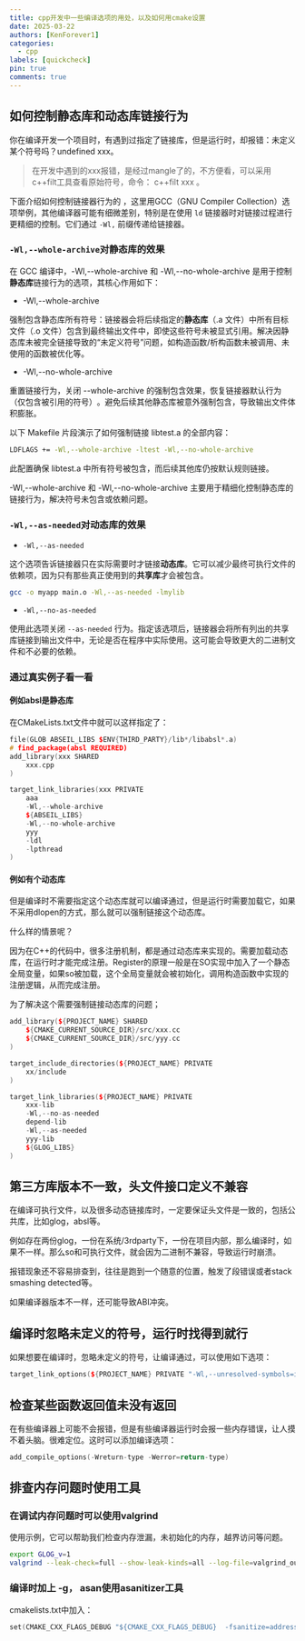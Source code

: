 ```yaml
---
title: cpp开发中一些编译选项的用处，以及如何用cmake设置
date: 2025-03-22
authors: [KenForever1]
categories: 
  - cpp
labels: [quickcheck]
pin: true
comments: true
---
```


## 如何控制静态库和动态库链接行为

你在编译开发一个项目时，有遇到过指定了链接库，但是运行时，却报错：未定义某个符号吗？undefined xxx。

> 在开发中遇到的xxx报错，是经过mangle了的，不方便看，可以采用c++filt工具查看原始符号，命令：
> c++filt xxx 。

<!-- more -->

下面介绍如何控制链接器行为的 ，这里用GCC（GNU Compiler Collection）选项举例，其他编译器可能有细微差别，特别是在使用 `ld` 链接器时对链接过程进行更精细的控制。它们通过 `-Wl,` 前缀传递给链接器。

### `-Wl,--whole-archive`对静态库的效果

在 GCC 编译中，-Wl,--whole-archive 和 -Wl,--no-whole-archive 是用于控制**静态库**链接行为的选项，其核心作用如下：

+ -Wl,--whole-archive‌

强制包含静态库所有符号‌：链接器会将后续指定的**静态库**（.a 文件）中所有目标文件（.o 文件）包含到最终输出文件中，即使这些符号未被显式引用‌。解决因静态库未被完全链接导致的“未定义符号”问题，如构造函数/析构函数未被调用、未使用的函数被优化等。

+ -Wl,--no-whole-archive‌

重置链接行为‌，关闭 --whole-archive 的强制包含效果，恢复链接器默认行为（仅包含被引用的符号）‌。避免后续其他静态库被意外强制包含，导致输出文件体积膨胀‌。

以下 Makefile 片段演示了如何强制链接 libtest.a 的全部内容：

```bash
LDFLAGS += -Wl,--whole-archive -ltest -Wl,--no-whole-archive
```

此配置确保 libtest.a 中所有符号被包含，而后续其他库仍按默认规则链接‌。

-Wl,--whole-archive 和 -Wl,--no-whole-archive 主要用于精细化控制静态库的链接行为，解决符号未包含或依赖问题。‌

### `-Wl,--as-needed`对动态库的效果

+ `-Wl,--as-needed`

这个选项告诉链接器只在实际需要时才链接**动态库**。它可以减少最终可执行文件的依赖项，因为只有那些真正使用到的**共享库**才会被包含。

```bash
gcc -o myapp main.o -Wl,--as-needed -lmylib
```

- `-Wl,--no-as-needed`

使用此选项关闭 `--as-needed` 行为。指定该选项后，链接器会将所有列出的共享库链接到输出文件中，无论是否在程序中实际使用。这可能会导致更大的二进制文件和不必要的依赖。

### 通过真实例子看一看

#### 例如absl是静态库

在CMakeLists.txt文件中就可以这样指定了：

```c++
file(GLOB ABSEIL_LIBS $ENV{THIRD_PARTY}/lib*/libabsl*.a)
# find_package(absl REQUIRED)
add_library(xxx SHARED
    xxx.cpp   
)

target_link_libraries(xxx PRIVATE
    aaa
    -Wl,--whole-archive
    ${ABSEIL_LIBS}
    -Wl,--no-whole-archive
    yyy
    -ldl
    -lpthread
)
```

#### 例如有个动态库

但是编译时不需要指定这个动态库就可以编译通过，但是运行时需要加载它，如果不采用dlopen的方式，那么就可以强制链接这个动态库。

什么样的情景呢？

因为在C++的代码中，很多注册机制，都是通过动态库来实现的。需要加载动态库，在运行时才能完成注册。Register的原理一般是在SO实现中加入了一个静态全局变量，如果so被加载，这个全局变量就会被初始化，调用构造函数中实现的注册逻辑，从而完成注册。

为了解决这个需要强制链接动态库的问题；
```c++
add_library(${PROJECT_NAME} SHARED
    ${CMAKE_CURRENT_SOURCE_DIR}/src/xxx.cc
    ${CMAKE_CURRENT_SOURCE_DIR}/src/yyy.cc
)

target_include_directories(${PROJECT_NAME} PRIVATE
    xx/include
)

target_link_libraries(${PROJECT_NAME} PRIVATE
    xxx-lib
    -Wl,--no-as-needed
    depend-lib
    -Wl,--as-needed
    yyy-lib
    ${GLOG_LIBS}
)
```

## 第三方库版本不一致，头文件接口定义不兼容

在编译可执行文件，以及很多动态链接库时，一定要保证头文件是一致的，包括公共库，比如glog，absl等。

例如存在两份glog，一份在系统/3rdparty下，一份在项目内部，那么编译时，如果不一样。那么so和可执行文件，就会因为二进制不兼容，导致运行时崩溃。

报错现象还不容易排查到，往往是跑到一个随意的位置，触发了段错误或者stack smashing detected等。

如果编译器版本不一样，还可能导致ABI冲突。

## 编译时忽略未定义的符号，运行时找得到就行

如果想要在编译时，忽略未定义的符号，让编译通过，可以使用如下选项：
```c++
target_link_options(${PROJECT_NAME} PRIVATE "-Wl,--unresolved-symbols=ignore-all")
```

## 检查某些函数返回值未没有返回

在有些编译器上可能不会报错，但是有些编译器运行时会报一些内存错误，让人摸不着头脑。很难定位。这时可以添加编译选项：
```c++
add_compile_options(-Wreturn-type -Werror=return-type)
```

## 排查内存问题时使用工具

### 在调试内存问题时可以使用valgrind

使用示例，它可以帮助我们检查内存泄漏，未初始化的内存，越界访问等问题。
```bash
export GLOG_v=1
valgrind --leak-check=full --show-leak-kinds=all --log-file=valgrind_output.txt  ./hello
```

### 编译时加上 -g， asan使用asanitizer工具

cmakelists.txt中加入：
```c++
set(CMAKE_CXX_FLAGS_DEBUG "${CMAKE_CXX_FLAGS_DEBUG}  -fsanitize=address -g -O0 -fno-omit-frame-pointer ")
```